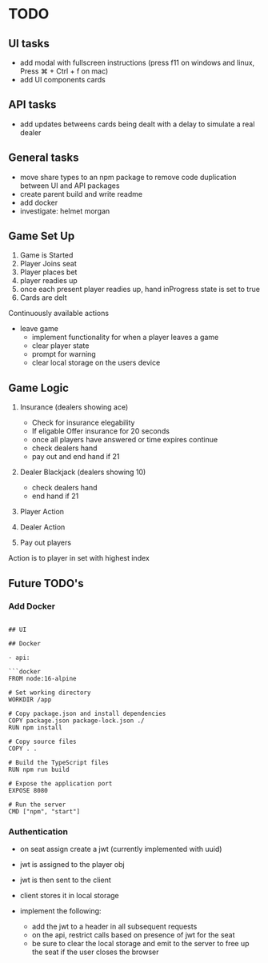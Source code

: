 # TODO

## UI tasks

- add modal with fullscreen instructions (press f11 on windows and linux, Press ⌘ + Ctrl + f on mac)
- add UI components cards

## API tasks

- add updates betweens cards being dealt with a delay to simulate a real dealer

## General tasks

- move share types to an npm package to remove code duplication between UI and API packages
- create parent build and write readme
- add docker
- investigate: helmet morgan

## Game Set Up

1. Game is Started
2. Player Joins seat
3. Player places bet
4. player readies up
5. once each present player readies up, hand inProgress state is set to true
6. Cards are delt

Continuously available actions

- leave game
  - implement functionality for when a player leaves a game
  - clear player state
  - prompt for warning
  - clear local storage on the users device

## Game Logic

1. Insurance (dealers showing ace)

   - Check for insurance elegability
   - If eligable Offer insurance for 20 seconds
   - once all players have answered or time expires continue
   - check dealers hand
   - pay out and end hand if 21

2. Dealer Blackjack (dealers showing 10)

   - check dealers hand
   - end hand if 21

3. Player Action

4. Dealer Action

5. Pay out players

Action is to player in set with highest index

## Future TODO's

### Add Docker

````

## UI

## Docker

- api:

```docker
FROM node:16-alpine

# Set working directory
WORKDIR /app

# Copy package.json and install dependencies
COPY package.json package-lock.json ./
RUN npm install

# Copy source files
COPY . .

# Build the TypeScript files
RUN npm run build

# Expose the application port
EXPOSE 8080

# Run the server
CMD ["npm", "start"]
````

### Authentication

- on seat assign create a jwt (currently implemented with uuid)
- jwt is assigned to the player obj
- jwt is then sent to the client
- client stores it in local storage

- implement the following:
  - add the jwt to a header in all subsequent requests
  - on the api, restrict calls based on presence of jwt for the seat
  - be sure to clear the local storage and emit to the server to free up the seat if the user closes the browser
